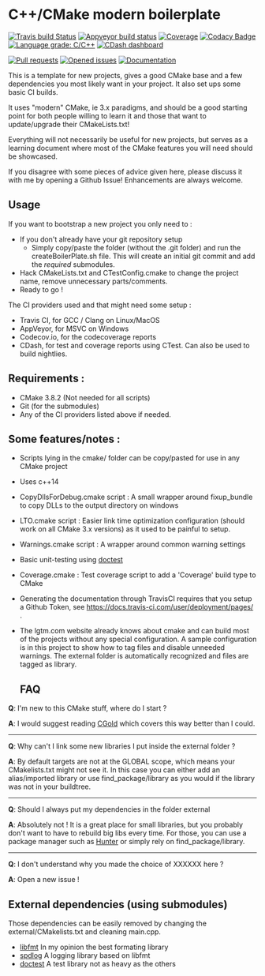 # C++/CMake modern boilerplate

[![Travis build Status](https://travis-ci.org/Lectem/cpp-boilerplate.svg?branch=master)](https://travis-ci.org/Lectem/cpp-boilerplate)
[![Appveyor build status](https://ci.appveyor.com/api/projects/status/63mnrl1am9plfc4f/branch/master?svg=true)](https://ci.appveyor.com/project/Lectem/boilerplate/branch/master)
[![Coverage](https://codecov.io/gh/Lectem/cpp-boilerplate/branch/master/graph/badge.svg)](https://codecov.io/gh/Lectem/cpp-boilerplate)
[![Codacy Badge](https://api.codacy.com/project/badge/Grade/69eaa732d3484d7d83bea5464ab38287)](https://www.codacy.com/app/Lectem/cpp-boilerplate?utm_source=github.com&amp;utm_medium=referral&amp;utm_content=Lectem/cpp-boilerplate&amp;utm_campaign=Badge_Grade)
[![Language grade: C/C++](https://img.shields.io/lgtm/grade/cpp/g/Lectem/cpp-boilerplate.svg?logo=lgtm&logoWidth=18)](https://lgtm.com/projects/g/Lectem/cpp-boilerplate/context:cpp)
[![CDash dashboard](https://img.shields.io/badge/CDash-Access-blue.svg)](http://my.cdash.org/index.php?project=cpp-boilerplate)

[![Pull requests](https://img.shields.io/github/issues-pr-raw/Lectem/cpp-boilerplate.svg)](https://github.com/Lectem/cpp-boilerplate/pulls)
[![Opened issues](https://img.shields.io/github/issues-raw/Lectem/cpp-boilerplate.svg)](https://github.com/Lectem/cpp-boilerplate/issues)
[![Documentation](https://img.shields.io/badge/Documentation-latest-blue.svg)](https://lectem.github.io/cpp-boilerplate)

This is a template for new projects, gives a good CMake base and a few dependencies you most likely want in your project. It also set ups some basic CI builds.

It uses "modern" CMake, ie 3.x paradigms, and should be a good starting point for both people willing to learn it and those that want to update/upgrade their CMakeLists.txt!

Everything will not necessarily be useful for new projects, but serves as a learning document where most of the CMake features you will need should be showcased.

If you disagree with some pieces of advice given here, please discuss it with me by opening a Github Issue! Enhancements are always welcome.  

## Usage

If you want to bootstrap a new project you only need to :

-   If you don't already have your git repository setup
    -   Simply copy/paste the folder (without the .git folder) and run the createBoilerPlate.sh file. This will create an initial git commit and add the _required_ submodules.
-   Hack CMakeLists.txt and CTestConfig.cmake to change the project name, remove unnecessary parts/comments.
-   Ready to go !

The CI providers used and that might need some setup :

-   Travis CI, for GCC / Clang on Linux/MacOS
-   AppVeyor, for MSVC on Windows
-   Codecov.io, for the codecoverage reports
-   CDash, for test and coverage reports using CTest. Can also be used to build nightlies.

## Requirements :

-   CMake 3.8.2 (Not needed for all scripts)
-   Git (for the submodules)
-   Any of the CI providers listed above if needed.

## Some features/notes :

-   Scripts lying in the cmake/ folder can be copy/pasted for use in any CMake project
-   Uses c++14
-   CopyDllsForDebug.cmake script : A small wrapper around fixup_bundle to copy DLLs to the output directory on windows
-   LTO.cmake script : Easier link time optimization configuration (should work on all CMake 3.x versions) as it used to be painful to setup.
-   Warnings.cmake script : A wrapper around common warning settings
-   Basic unit-testing using [doctest](https://github.com/onqtam/doctest)
-   Coverage.cmake : Test coverage script to add a 'Coverage' build type to CMake
-   Generating the documentation through TravisCI requires that you setup a Github Token, see <https://docs.travis-ci.com/user/deployment/pages/> .
-   The lgtm.com website already knows about cmake and can build most of the projects without any special configuration. A sample configuration is in this project to show how to tag files and disable unneeded warnings. The external folder is automatically recognized and files are tagged as library.

    ## FAQ

**Q**: I'm new to this CMake stuff, where do I start ?

**A**: I would suggest reading [CGold](https://cgold.readthedocs.io) which covers this way better than I could. 

___

**Q**: Why can't I link some new libraries I put inside the external folder ?

**A**: By default targets are not at the GLOBAL scope, which means your CMakelists.txt might not see it.
In this case you can either add an alias/imported library or use find_package/library as you would if the library was not in your buildtree.

___

**Q**: Should I always put my dependencies in the folder external

**A**: Absolutely not ! It is a great place for small libraries, but you probably don't want to have to rebuild big libs every time.
For those, you can use a package manager such as [Hunter](https://github.com/ruslo/hunter) or simply rely on find_package/library.

___

**Q**: I don't understand why you made the choice of XXXXXX here ?

**A**: Open a new issue !

## External dependencies (using submodules)

Those dependencies can be easily removed by changing the external/CMakelists.txt and cleaning main.cpp.

-   [libfmt](https://github.com/fmtlib/fmt) In my opinion the best formating library
-   [spdlog](https://github.com/gabime/spdlog) A logging library based on libfmt
-   [doctest](https://github.com/onqtam/doctest) A test library not as heavy as the others
